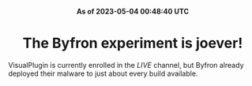 <p align="center"><strong>As of 2023-05-04 00:48:40 UTC</strong></p>

<h1 align="center">The Byfron experiment is joever!</h1>

VisualPlugin is currently enrolled in the *LIVE* channel, but Byfron already deployed their malware to just about every build available.
